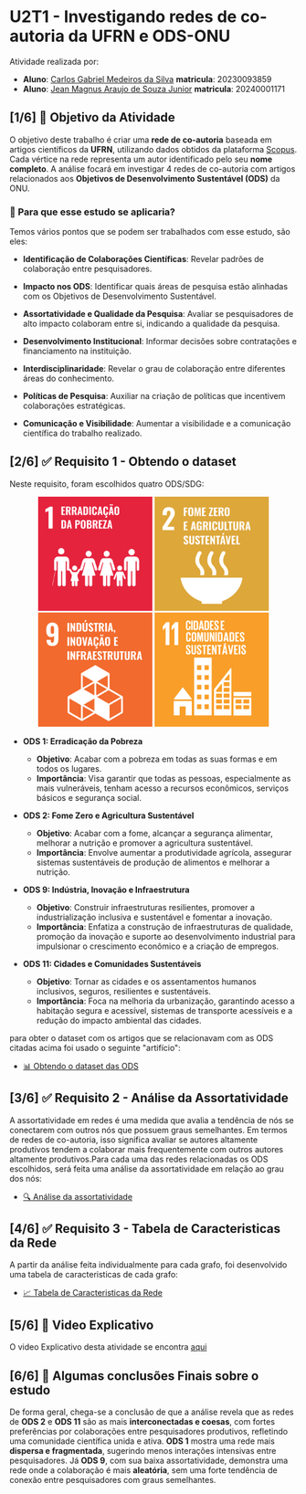 # U2T1 - Investigando redes de co-autoria da UFRN e ODS-ONU

Atividade realizada por:
- **Aluno**: [Carlos Gabriel Medeiros da Silva](https://github.com/CarlosG18) **matricula**: 20230093859
- **Aluno**: [Jean Magnus Araujo de Souza Junior](https://github.com/JeanMagnus) **matricula**: 20240001171

## [1/6] 🎯 Objetivo da Atividade

O objetivo deste trabalho é criar uma **rede de co-autoria** baseada em artigos científicos da **UFRN**, utilizando dados obtidos da plataforma [Scopus](https://www.scopus.com/home.uri). Cada vértice na rede representa um autor identificado pelo seu **nome completo**. A análise focará em investigar 4 redes de co-autoria com artigos relacionados aos **Objetivos de Desenvolvimento Sustentável (ODS)** da ONU.

### 🤔 Para que esse estudo se aplicaria? 

Temos vários pontos que se podem ser trabalhados com esse estudo, são eles:

- **Identificação de Colaborações Científicas**: Revelar padrões de colaboração entre pesquisadores.

- **Impacto nos ODS**: Identificar quais áreas de pesquisa estão alinhadas com os Objetivos de Desenvolvimento Sustentável.

- **Assortatividade e Qualidade da Pesquisa**: Avaliar se pesquisadores de alto impacto colaboram entre si, indicando a qualidade da pesquisa.

- **Desenvolvimento Institucional**: Informar decisões sobre contratações e financiamento na instituição.

- **Interdisciplinaridade**: Revelar o grau de colaboração entre diferentes áreas do conhecimento.

- **Políticas de Pesquisa**: Auxiliar na criação de políticas que incentivem colaborações estratégicas.

- **Comunicação e Visibilidade**: Aumentar a visibilidade e a comunicação científica do trabalho realizado.

## [2/6] ✅ Requisito 1 - Obtendo o dataset

Neste requisito, foram escolhidos quatro ODS/SDG:

<p align="center">
    <img width=200 src="./imgs/ods1.png"/>
    <img width=200 src="./imgs/ods2.png"/>
    <img width=200 src="./imgs/ods9.png"/>
    <img width=200 src="./imgs/ods11.png"/>
</p>

- **ODS 1: Erradicação da Pobreza**
  - **Objetivo**: Acabar com a pobreza em todas as suas formas e em todos os lugares.
  - **Importância**: Visa garantir que todas as pessoas, especialmente as mais vulneráveis, tenham acesso a recursos econômicos, serviços básicos e segurança social.

- **ODS 2: Fome Zero e Agricultura Sustentável**
  - **Objetivo**: Acabar com a fome, alcançar a segurança alimentar, melhorar a nutrição e promover a agricultura sustentável.
  - **Importância**: Envolve aumentar a produtividade agrícola, assegurar sistemas sustentáveis de produção de alimentos e melhorar a nutrição.

- **ODS 9: Indústria, Inovação e Infraestrutura**
  - **Objetivo**: Construir infraestruturas resilientes, promover a industrialização inclusiva e sustentável e fomentar a inovação.
  - **Importância**: Enfatiza a construção de infraestruturas de qualidade, promoção da inovação e suporte ao desenvolvimento industrial para impulsionar o crescimento econômico e a criação de empregos.

- **ODS 11: Cidades e Comunidades Sustentáveis**
  - **Objetivo**: Tornar as cidades e os assentamentos humanos inclusivos, seguros, resilientes e sustentáveis.
  - **Importância**: Foca na melhoria da urbanização, garantindo acesso a habitação segura e acessível, sistemas de transporte acessíveis e a redução do impacto ambiental das cidades.

para obter o dataset com os artigos que se relacionavam com as ODS citadas acima foi usado o seguinte "artifício":

- [📊 Obtendo o dataset das ODS](./requisito_01/dataset.md)

## [3/6] ✅ Requisito 2 - Análise da Assortatividade

A assortatividade em redes é uma medida que avalia a tendência de nós se conectarem com outros nós que possuem graus semelhantes. Em termos de redes de co-autoria, isso significa avaliar se autores altamente produtivos tendem a colaborar mais frequentemente com outros autores altamente produtivos.Para cada uma das redes relacionadas os ODS escolhidos, será feita uma análise da assortatividade em relação ao grau dos nós:

- [🔍 Análise da assortatividade](./requisito_02/assortatividade.md)

## [4/6] ✅ Requisito 3 - Tabela de Caracteristicas da Rede

A partir da análise feita individualmente para cada grafo, foi desenvolvido uma tabela de caracteristicas de cada grafo:

- [📈 Tabela de Caracteristicas da Rede](./requisito_03/tabela.md)

## [5/6] 🎥 Video Explicativo
O video Explicativo desta atividade se encontra [aqui](https://youtu.be/4qhzc5kVhkI)

## [6/6] 🏁 Algumas conclusões Finais sobre o estudo

De forma geral, chega-se a conclusão de que a análise revela que as redes de **ODS 2** e **ODS 11** são as mais **interconectadas e coesas**, com fortes preferências por colaborações entre pesquisadores produtivos, refletindo uma comunidade científica unida e ativa. **ODS 1** mostra uma rede mais **dispersa e fragmentada**, sugerindo menos interações intensivas entre pesquisadores. Já **ODS 9**, com sua baixa assortatividade, demonstra uma rede onde a colaboração é mais **aleatória**, sem uma forte tendência de conexão entre pesquisadores com graus semelhantes.
